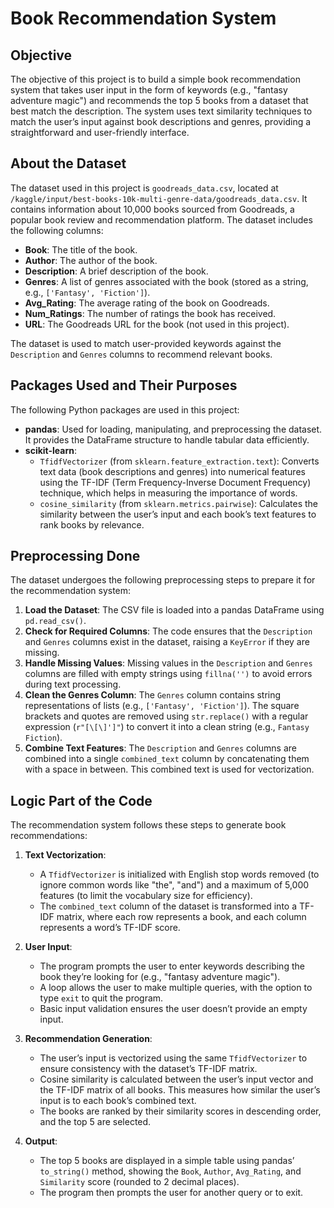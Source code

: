 # Book Recommendation System

## Objective
The objective of this project is to build a simple book recommendation system that takes user input in the form of keywords (e.g., "fantasy adventure magic") and recommends the top 5 books from a dataset that best match the description. The system uses text similarity techniques to match the user’s input against book descriptions and genres, providing a straightforward and user-friendly interface.

## About the Dataset
The dataset used in this project is `goodreads_data.csv`, located at `/kaggle/input/best-books-10k-multi-genre-data/goodreads_data.csv`. It contains information about 10,000 books sourced from Goodreads, a popular book review and recommendation platform. The dataset includes the following columns:

- **Book**: The title of the book.
- **Author**: The author of the book.
- **Description**: A brief description of the book.
- **Genres**: A list of genres associated with the book (stored as a string, e.g., `['Fantasy', 'Fiction']`).
- **Avg_Rating**: The average rating of the book on Goodreads.
- **Num_Ratings**: The number of ratings the book has received.
- **URL**: The Goodreads URL for the book (not used in this project).

The dataset is used to match user-provided keywords against the `Description` and `Genres` columns to recommend relevant books.

## Packages Used and Their Purposes
The following Python packages are used in this project:

- **pandas**: Used for loading, manipulating, and preprocessing the dataset. It provides the DataFrame structure to handle tabular data efficiently.
- **scikit-learn**:
  - `TfidfVectorizer` (from `sklearn.feature_extraction.text`): Converts text data (book descriptions and genres) into numerical features using the TF-IDF (Term Frequency-Inverse Document Frequency) technique, which helps in measuring the importance of words.
  - `cosine_similarity` (from `sklearn.metrics.pairwise`): Calculates the similarity between the user’s input and each book’s text features to rank books by relevance.

## Preprocessing Done
The dataset undergoes the following preprocessing steps to prepare it for the recommendation system:

1. **Load the Dataset**: The CSV file is loaded into a pandas DataFrame using `pd.read_csv()`.
2. **Check for Required Columns**: The code ensures that the `Description` and `Genres` columns exist in the dataset, raising a `KeyError` if they are missing.
3. **Handle Missing Values**: Missing values in the `Description` and `Genres` columns are filled with empty strings using `fillna('')` to avoid errors during text processing.
4. **Clean the Genres Column**: The `Genres` column contains string representations of lists (e.g., `['Fantasy', 'Fiction']`). The square brackets and quotes are removed using `str.replace()` with a regular expression (`r"[\[\]']"`) to convert it into a clean string (e.g., `Fantasy Fiction`).
5. **Combine Text Features**: The `Description` and `Genres` columns are combined into a single `combined_text` column by concatenating them with a space in between. This combined text is used for vectorization.

## Logic Part of the Code
The recommendation system follows these steps to generate book recommendations:

1. **Text Vectorization**:
   - A `TfidfVectorizer` is initialized with English stop words removed (to ignore common words like "the", "and") and a maximum of 5,000 features (to limit the vocabulary size for efficiency).
   - The `combined_text` column of the dataset is transformed into a TF-IDF matrix, where each row represents a book, and each column represents a word’s TF-IDF score.

2. **User Input**:
   - The program prompts the user to enter keywords describing the book they’re looking for (e.g., "fantasy adventure magic").
   - A loop allows the user to make multiple queries, with the option to type `exit` to quit the program.
   - Basic input validation ensures the user doesn’t provide an empty input.

3. **Recommendation Generation**:
   - The user’s input is vectorized using the same `TfidfVectorizer` to ensure consistency with the dataset’s TF-IDF matrix.
   - Cosine similarity is calculated between the user’s input vector and the TF-IDF matrix of all books. This measures how similar the user’s input is to each book’s combined text.
   - The books are ranked by their similarity scores in descending order, and the top 5 are selected.

4. **Output**:
   - The top 5 books are displayed in a simple table using pandas’ `to_string()` method, showing the `Book`, `Author`, `Avg_Rating`, and `Similarity` score (rounded to 2 decimal places).
   - The program then prompts the user for another query or to exit.
